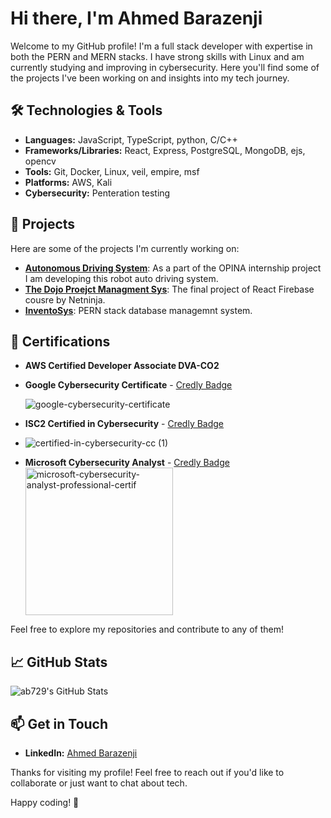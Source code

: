 # Hi there, I'm Ahmed Barazenji 

Welcome to my GitHub profile! I'm a full stack developer with expertise in both the PERN and MERN stacks. I have strong skills with Linux and am currently studying and improving in cybersecurity. Here you'll find some of the projects I've been working on and insights into my tech journey.

## 🛠️ Technologies & Tools

- **Languages:** JavaScript, TypeScript, python, C/C++
- **Frameworks/Libraries:** React, Express, PostgreSQL, MongoDB, ejs, opencv
- **Tools:** Git, Docker, Linux, veil, empire, msf
- **Platforms:** AWS, Kali
- **Cybersecurity:** Penteration testing

## 🌟 Projects

Here are some of the projects I'm currently working on:

- [**Autonomous Driving System**](https://github.com/ab729/OPINA-Simulation-robot): As a part of the OPINA internship project I am developing this robot auto driving system.
- [**The Dojo Proejct Managment Sys**](https://github.com/ab729/the-dojo-v2): The final project of React Firebase cousre by Netninja.
- [**InventoSys**](https://github.com/ab729/Database-Managment-System-Project-InventoSys): PERN stack database managemnt system.

## 🏅 Certifications

- **AWS Certified Developer Associate DVA-CO2**

- **Google Cybersecurity Certificate** - [Credly Badge](https://www.credly.com/badges/e02687a4-af32-44c3-9d18-4bccc1ad49fa)

  ![google-cybersecurity-certificate](https://github.com/user-attachments/assets/2a67f1c1-14d4-47b2-b8f5-b7866ebb3382)
- **ISC2 Certified in Cybersecurity** - [Credly Badge](https://www.credly.com/badges/1802c16e-cc08-4922-9620-883d7264faec)

- 
  ![certified-in-cybersecurity-cc (1)](https://github.com/user-attachments/assets/4c98ccae-e41c-4ba8-917a-d35c63ffaeaa)

- **Microsoft Cybersecurity Analyst** - [Credly Badge](https://www.credly.com/badges/b7d5ee0f-8275-47ce-8905-db428bd70178)
  <img width="236" alt="microsoft-cybersecurity-analyst-professional-certif" src="https://github.com/user-attachments/assets/767141cd-5f5f-4d18-a8ae-5b120f0391cc" />



Feel free to explore my repositories and contribute to any of them!

## 📈 GitHub Stats

<img src="https://github-readme-stats.vercel.app/api/top-langs/?username=ab729&theme=dark&show_icons=true&hide_border=true&layout=compact" alt="ab729's GitHub Stats" />

## 📫 Get in Touch

- **LinkedIn:** [Ahmed Barazenji](https://www.linkedin.com/in/ahmed-barazenji-b0a219231/)

Thanks for visiting my profile! Feel free to reach out if you'd like to collaborate or just want to chat about tech.

Happy coding! 🚀
